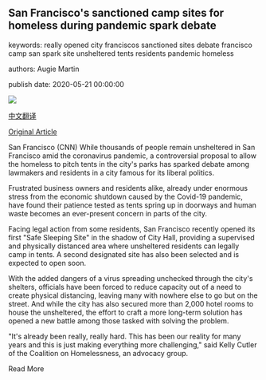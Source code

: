 ## San Francisco's sanctioned camp sites for homeless during pandemic spark debate

keywords: really opened city franciscos sanctioned sites debate francisco camp san spark site unsheltered tents residents pandemic homeless

authors: Augie Martin

publish date: 2020-05-21 00:00:00

![](https://cdn.cnn.com/cnnnext/dam/assets/200521031741-01-san-francisco-sanctioned-tent-camps-super-tease.jpg)

[中文翻译](San%20Francisco%27s%20sanctioned%20camp%20sites%20for%20homeless%20during%20pandemic%20spark%20debate_zh.md)

[Original Article](https://edition.cnn.com/2020/05/21/us/san-francisco-homeless-tent-camps-covid-19-debate/index.html)

San Francisco (CNN) While thousands of people remain unsheltered in San Francisco amid the coronavirus pandemic, a controversial proposal to allow the homeless to pitch tents in the city's parks has sparked debate among lawmakers and residents in a city famous for its liberal politics.

Frustrated business owners and residents alike, already under enormous stress from the economic shutdown caused by the Covid-19 pandemic, have found their patience tested as tents spring up in doorways and human waste becomes an ever-present concern in parts of the city.

Facing legal action from some residents, San Francisco recently opened its first "Safe Sleeping Site" in the shadow of City Hall, providing a supervised and physically distanced area where unsheltered residents can legally camp in tents. A second designated site has also been selected and is expected to open soon.

With the added dangers of a virus spreading unchecked through the city's shelters, officials have been forced to reduce capacity out of a need to create physical distancing, leaving many with nowhere else to go but on the street. And while the city has also secured more than 2,000 hotel rooms to house the unsheltered, the effort to craft a more long-term solution has opened a new battle among those tasked with solving the problem.

"It's already been really, really hard. This has been our reality for many years and this is just making everything more challenging," said Kelly Cutler of the Coalition on Homelessness, an advocacy group.

Read More